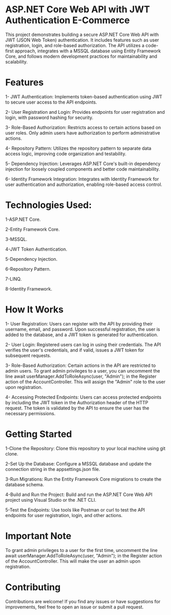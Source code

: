 # ASP.NET Core Web API with JWT Authentication E-Commerce
This project demonstrates building a secure ASP.NET Core Web API with JWT (JSON Web Token) authentication. It includes features such as user registration, login, and role-based authorization. The API utilizes a code-first approach, integrates with a MSSQL database using Entity Framework Core, and follows modern development practices for maintainability and scalability.

# Features
1- JWT Authentication: Implements token-based authentication using JWT to secure user access to the API endpoints. 

2- User Registration and Login: Provides endpoints for user registration and login, with password hashing for security.

3- Role-Based Authorization: Restricts access to certain actions based on user roles. Only admin users have authorization to perform administrative actions.

4- Repository Pattern: Utilizes the repository pattern to separate data access logic, improving code organization and testability.

5- Dependency Injection: Leverages ASP.NET Core's built-in dependency injection for loosely coupled components and better code maintainability.

6- Identity Framework Integration: Integrates with Identity Framework for user authentication and authorization, enabling role-based access control.

# Technologies Used:
1-ASP.NET Core.

2-Entity Framework Core.

3-MSSQL.

4-JWT Token Authentication.

5-Dependency Injection.

6-Repository Pattern.

7-LINQ.

8-Identity Framework.

# How It Works
1- User Registration: Users can register with the API by providing their username, email, and password. Upon successful registration, the user is added to the database, and a JWT token is generated for authentication.

2- User Login: Registered users can log in using their credentials. The API verifies the user's credentials, and if valid, issues a JWT token for subsequent requests.

3- Role-Based Authorization: Certain actions in the API are restricted to admin users. To grant admin privileges to a user, you can uncomment the line await userManager.AddToRoleAsync(user, "Admin"); in the Register action of the AccountController. This will assign the "Admin" role to the user upon registration.

4- Accessing Protected Endpoints: Users can access protected endpoints by including the JWT token in the Authorization header of the HTTP request. The token is validated by the API to ensure the user has the necessary permissions.

# Getting Started
1-Clone the Repository: Clone this repository to your local machine using git clone.

2-Set Up the Database: Configure a MSSQL database and update the connection string in the appsettings.json file.

3-Run Migrations: Run the Entity Framework Core migrations to create the database schema.

4-Build and Run the Project: Build and run the ASP.NET Core Web API project using Visual Studio or the .NET CLI.

5-Test the Endpoints: Use tools like Postman or curl to test the API endpoints for user registration, login, and other actions.

# Important Note
To grant admin privileges to a user for the first time, uncomment the line await userManager.AddToRoleAsync(user, "Admin"); in the Register action of the AccountController. This will make the user an admin upon registration.
# Contributing
Contributions are welcome! If you find any issues or have suggestions for improvements, feel free to open an issue or submit a pull request.

